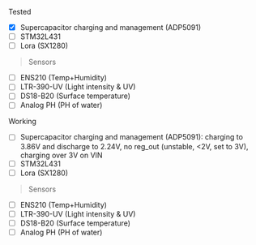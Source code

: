 Tested
- [x] Supercapacitor charging and management (ADP5091)
- [ ] STM32L431 
- [ ] Lora (SX1280)
      
>Sensors
- [ ] ENS210 (Temp+Humidity)
- [ ] LTR-390-UV (Light intensity & UV)
- [ ] DS18-B20 (Surface temperature)
- [ ] Analog PH (PH of water)
      
Working
- [ ] Supercapacitor charging and management (ADP5091):
      charging to 3.86V and discharge to 2.24V, no reg_out (unstable, <2V, set to 3V), charging over 3V on VIN
- [ ] STM32L431 
- [ ] Lora (SX1280)

>Sensors
- [ ] ENS210 (Temp+Humidity)
- [ ] LTR-390-UV (Light intensity & UV)
- [ ] DS18-B20 (Surface temperature)
- [ ] Analog PH (PH of water)
